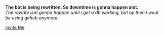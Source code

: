 <b>The bot is being rewritten. So downtime is gonna happen alot.</b> <br />
   <i>The rewrite isnt gonna happen until i get a db working, but by then i wont be using github anymore.</i>

[Invite Me](https://discordapp.com/api/oauth2/authorize?client_id=405635474124832768&permissions=8&scope=bot) 

